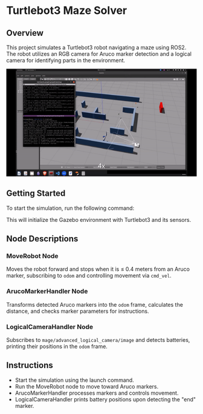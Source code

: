 # Turtlebot3 Maze Solver

## Overview

This project simulates a Turtlebot3 robot navigating a maze using ROS2. The robot utilizes an RGB camera for Aruco marker detection and a logical camera for identifying parts in the environment.

![demo](https://github.com/FazilMammadli/Maze_Turtlebot3/blob/master/waffle_demo.gif)

## Getting Started

To start the simulation, run the following command:

This will initialize the Gazebo environment with Turtlebot3 and its sensors.

## Node Descriptions

### MoveRobot Node
Moves the robot forward and stops when it is ≤ 0.4 meters from an Aruco marker, subscribing to `odom` and controlling movement via `cmd_vel`.

### ArucoMarkerHandler Node
Transforms detected Aruco markers into the `odom` frame, calculates the distance, and checks marker parameters for instructions.

### LogicalCameraHandler Node
Subscribes to `mage/advanced_logical_camera/image` and detects batteries, printing their positions in the `odom` frame.

## Instructions
- Start the simulation using the launch command.
- Run the MoveRobot node to move toward Aruco markers.
- ArucoMarkerHandler processes markers and controls movement.
- LogicalCameraHandler prints battery positions upon detecting the "end" marker.




